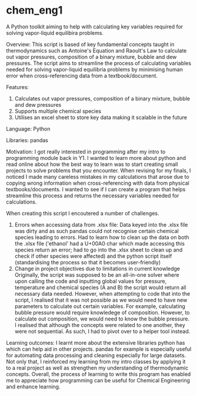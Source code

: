 # chem_eng1
A Python toolkit aiming to help with calculating key variables required for solving vapor-liquid equilibira problems.

Overview:
This script is based of key fundamental concepts taught in thermodynamics such as Antoine's Equation and Raoult's Law to calculate out vapor pressures, 
composition of a binary mixture, bubble and dew pressures. The script aims to streamline the process of calculating variables needed for solving vapor-liquid equilibria problems by
minimising human error when cross-referencing data from a textbook/document. 

Features:
1. Calculates out vapor pressures, composition of a binary mixture, bubble and dew pressures
2. Supports multiple chemical species
3. Utilises an excel sheet to store key data making it scalable in the future

Language:
Python

Libraries:
pandas

Motivation:
I got really interested in programming after my intro to programming module back in Y1. I wanted to learn more about python and read online about how the best way to learn was to 
start creating small projects to solve problems that you encounter. When revising for my finals, I noticed I made many careless mistakes in my calculations that arose due to copying
wrong information when cross-referencing with data from physical textbooks/documents. I wanted to see if I can create a program that helps streamline this process and returns the 
necessary variables needed for calculations. 

When creating this script I encoutered a number of challenges. 
1. Errors when accessing data from .xlsx file:
    Data keyed into the .xlsx file was dirty and as such pandas could not recognise certain chemical species leading to errors. Had to learn how to clean up the data on both the
   .xlsx file ('ethanol' had a U+00A0 char which made accessing this species return an error; had to go into the .xlsx sheet to clean up and check if other species were affected)
   and the python script itself (standardising the process so that it becomes user-friendly)
2.  Change in project objectives due to limitations in current knowledge
     Originally, the script was supposed to be an all-in-one solver where upon calling the code and inputting global values for pressure, temperature and chemical species (A and B) the
    script would return all necessary data needed. However, when attempting to code that into the script, I realised that it was not possible as we would need to have new parameters
    to calculate out certain variables. For example, calculating bubble pressure would require knowledege of composition. However, to calculate out composition, we would need to know
    the bubble pressure. I realised that although the concepts were related to one another, they were not sequential. As such, I had to pivot over to a helper tool instead.

Learning outcomes:
I learnt more about the extensive libraries python has which can help aid in other projects. pandas for example is especially useful for automating data processing and cleaning 
especially for large datasets. Not only that, I reinforced my learning from my intro classes by applying it to a real project as well as strengthen my understanding of thermodynamic
concepts. Overall, the process of learning to write this program has enabled me to appreciate how programming can be useful for Chemical Engineering and enhance learning.
